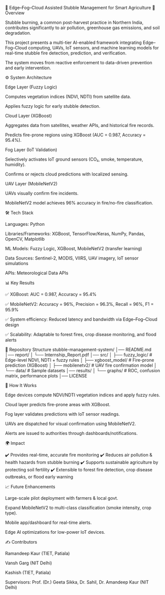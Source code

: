 🌾 Edge–Fog–Cloud Assisted Stubble Management for Smart Agriculture
📌 Overview

Stubble burning, a common post-harvest practice in Northern India, contributes significantly to air pollution, greenhouse gas emissions, and soil degradation.

This project presents a multi-tier AI-enabled framework integrating Edge–Fog–Cloud computing, UAVs, IoT sensors, and machine learning models for real-time stubble fire detection, prediction, and verification.

The system moves from reactive enforcement to data-driven prevention and early intervention.

⚙️ System Architecture

Edge Layer (Fuzzy Logic)

Computes vegetation indices (NDVI, NDTI) from satellite data.

Applies fuzzy logic for early stubble detection.

Cloud Layer (XGBoost)

Aggregates data from satellites, weather APIs, and historical fire records.

Predicts fire-prone regions using XGBoost (AUC = 0.987, Accuracy = 95.4%).

Fog Layer (IoT Validation)

Selectively activates IoT ground sensors (CO₂, smoke, temperature, humidity).

Confirms or rejects cloud predictions with localized sensing.

UAV Layer (MobileNetV2)

UAVs visually confirm fire incidents.

MobileNetV2 model achieves 96% accuracy in fire/no-fire classification.

🛠️ Tech Stack

Languages: Python

Libraries/Frameworks: XGBoost, TensorFlow/Keras, NumPy, Pandas, OpenCV, Matplotlib

ML Models: Fuzzy Logic, XGBoost, MobileNetV2 (transfer learning)

Data Sources: Sentinel-2, MODIS, VIIRS, UAV imagery, IoT sensor simulations

APIs: Meteorological Data APIs

📊 Key Results

✅ XGBoost: AUC = 0.987, Accuracy = 95.4%

✅ MobileNetV2: Accuracy = 96%, Precision = 96.3%, Recall = 96%, F1 = 95.9%

✅ System efficiency: Reduced latency and bandwidth via Edge–Fog–Cloud design

✅ Scalability: Adaptable to forest fires, crop disease monitoring, and flood alerts

📂 Repository Structure
stubble-management-system/
│── README.md
│── report/
│   └── Internship_Report.pdf
│── src/
│   ├── fuzzy_logic/       # Edge-level NDVI, NDTI + fuzzy rules
│   ├── xgboost_model/     # Fire-prone prediction (XGBoost)
│   ├── mobilenetv2/       # UAV fire confirmation model
│   └── data/              # Sample datasets
│── results/
│   └── graphs/            # ROC, confusion matrix, performance plots
│── LICENSE

🚀 How It Works

Edge devices compute NDVI/NDTI vegetation indices and apply fuzzy rules.

Cloud layer predicts fire-prone areas with XGBoost.

Fog layer validates predictions with IoT sensor readings.

UAVs are dispatched for visual confirmation using MobileNetV2.

Alerts are issued to authorities through dashboards/notifications.

🌍 Impact

✔️ Provides real-time, accurate fire monitoring
✔️ Reduces air pollution & health hazards from stubble burning
✔️ Supports sustainable agriculture by protecting soil fertility
✔️ Extensible to forest fire detection, crop disease outbreaks, or flood early warning

📈 Future Enhancements

Large-scale pilot deployment with farmers & local govt.

Expand MobileNetV2 to multi-class classification (smoke intensity, crop type).

Mobile app/dashboard for real-time alerts.

Edge AI optimizations for low-power IoT devices.

✍️ Contributors

Ramandeep Kaur (TIET, Patiala)

Vansh Garg (NIT Delhi)

Kashish (TIET, Patiala)

Supervisors: Prof. (Dr.) Geeta Sikka, Dr. Sahil, Dr. Amandeep Kaur (NIT Delhi)
